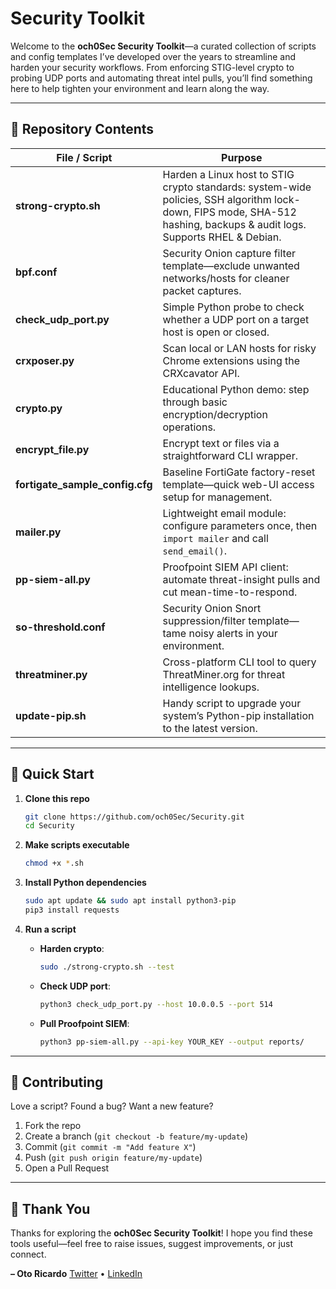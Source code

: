 # Security Toolkit

Welcome to the **och0Sec Security Toolkit**—a curated collection of scripts and config templates I’ve developed over the years to streamline and harden your security workflows. From enforcing STIG-level crypto to probing UDP ports and automating threat intel pulls, you’ll find something here to help tighten your environment and learn along the way.

---

## 📂 Repository Contents

| File / Script                   | Purpose                                                                                         |
|---------------------------------|-------------------------------------------------------------------------------------------------|
| **strong-crypto.sh**            | Harden a Linux host to STIG crypto standards: system-wide policies, SSH algorithm lock-down, FIPS mode, SHA-512 hashing, backups & audit logs. Supports RHEL & Debian. |
| **bpf.conf**                    | Security Onion capture filter template—exclude unwanted networks/hosts for cleaner packet captures. |
| **check_udp_port.py**           | Simple Python probe to check whether a UDP port on a target host is open or closed.            |
| **crxposer.py**                 | Scan local or LAN hosts for risky Chrome extensions using the CRXcavator API.                   |
| **crypto.py**                   | Educational Python demo: step through basic encryption/decryption operations.                   |
| **encrypt_file.py**             | Encrypt text or files via a straightforward CLI wrapper.                                        |
| **fortigate_sample_config.cfg** | Baseline FortiGate factory-reset template—quick web-UI access setup for management.              |
| **mailer.py**                   | Lightweight email module: configure parameters once, then `import mailer` and call `send_email()`. |
| **pp-siem-all.py**              | Proofpoint SIEM API client: automate threat-insight pulls and cut mean-time-to-respond.          |
| **so-threshold.conf**           | Security Onion Snort suppression/filter template—tame noisy alerts in your environment.         |
| **threatminer.py**              | Cross-platform CLI tool to query ThreatMiner.org for threat intelligence lookups.               |
| **update-pip.sh**               | Handy script to upgrade your system’s Python-pip installation to the latest version.            |

---

## 🚀 Quick Start

1. **Clone this repo**  
   ```bash
   git clone https://github.com/och0Sec/Security.git
   cd Security

2. **Make scripts executable**

   ```bash
   chmod +x *.sh

3. **Install Python dependencies**

   ```bash
   sudo apt update && sudo apt install python3-pip
   pip3 install requests

4. **Run a script**

   * **Harden crypto**:

     ```bash
     sudo ./strong-crypto.sh --test

   * **Check UDP port**:

     ```bash
     python3 check_udp_port.py --host 10.0.0.5 --port 514

   * **Pull Proofpoint SIEM**:

     ```bash
     python3 pp-siem-all.py --api-key YOUR_KEY --output reports/

---

## 🤝 Contributing

Love a script? Found a bug? Want a new feature?

1. Fork the repo
2. Create a branch (`git checkout -b feature/my-update`)
3. Commit (`git commit -m "Add feature X"`)
4. Push (`git push origin feature/my-update`)
5. Open a Pull Request

---

## 🙏 Thank You

Thanks for exploring the **och0Sec Security Toolkit**! I hope you find these tools useful—feel free to raise issues, suggest improvements, or just connect.

**– Oto Ricardo**
[Twitter](https://twitter.com/0xOch0) • [LinkedIn](https://www.linkedin.com/in/och0/)

